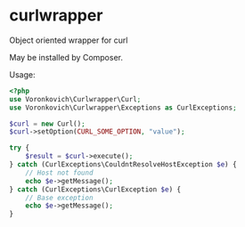 curlwrapper
===========

Object oriented wrapper for curl

May be installed by Composer.

Usage:
    
```php
<?php
use Voronkovich\Curlwrapper\Curl;
use Voronkovich\Curlwrapper\Exceptions as CurlExceptions;

$curl = new Curl();
$curl->setOption(CURL_SOME_OPTION, "value");

try {
    $result = $curl->execute();
} catch (CurlExceptions\CouldntResolveHostException $e) {
    // Host not found
    echo $e->getMessage();
} catch (CurlExceptions\CurlException $e) {
    // Base exception
    echo $e->getMessage();
}
```
